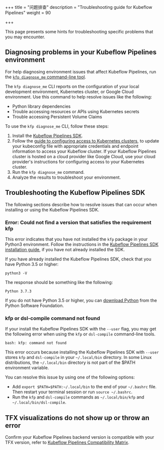 +++
title = "问题排查"
description = "Troubleshooting guide for Kubeflow Pipelines"
weight = 90
                    
+++

This page presents some hints for troubleshooting specific problems that you
may encounter.

## Diagnosing problems in your Kubeflow Pipelines environment

For help diagnosing environment issues that affect Kubeflow Pipelines, run
the [`kfp diagnose_me` command-line tool](/docs/components/pipelines/sdk/sdk-overview/#kfp-cli-tool).

The `kfp diagnose_me` CLI reports on the configuration of your local
development environment, Kubernetes cluster, or Google Cloud environment.
Use this command to help resolve issues like the following:

*  Python library dependencies
*  Trouble accessing resources or APIs using Kubernetes secrets
*  Trouble accessing Persistent Volume Claims

To use the `kfp diagnose_me` CLI, follow these steps:

1.  Install the [Kubeflow Pipelines SDK](/docs/components/pipelines/sdk/install-sdk/).
1.  Follow the [guide to configuring access to Kubernetes clusters][kubeconfig],
    to update your kubeconfig file with appropriate credentials and endpoint
    information to access your Kubeflow cluster.
    If your Kubeflow Pipelines cluster is hosted on a cloud provider like
    Google Cloud, use your cloud provider's instructions for configuring
    access to your Kubernetes cluster. 
1.  Run the `kfp diagnose_me` command.
1.  Analyze the results to troubleshoot your environment.

[kubeconfig]: https://kubernetes.io/docs/reference/access-authn-authz/authentication/

## Troubleshooting the Kubeflow Pipelines SDK

The following sections describe how to resolve issues that can occur when
installing or using the Kubeflow Pipelines SDK.

### Error: Could not find a version that satisfies the requirement kfp

This error indicates that you have not installed the `kfp` package in your
Python3 environment. Follow the instructions in the [Kubeflow Pipelines SDK
installation guide](/docs/components/pipelines/sdk/install-sdk/), if you have not already
installed the SDK.

If you have already installed the Kubeflow Pipelines SDK, check that you have
Python 3.5 or higher:

```
python3 -V
```

The response should be something like the following:

```
Python 3.7.3
```

If you do not have Python 3.5 or higher, you can
[download Python](https://www.python.org/downloads/) from the Python
Software Foundation.

### kfp or dsl-compile command not found

If your install the Kubeflow Pipelines SDK with the `--user` flag, you may
get the following error when using the `kfp` or `dsl-compile` command-line
tools.

```
bash: kfp: command not found
```

This error occurs because installing the Kubeflow Pipelines SDK with
`--user` stores `kfp` and `dsl-compile` in your `~/.local/bin` directory.
In some Linux distributions, the `~/.local/bin` directory is not part of the
$PATH environment variable.

You can resolve this issue by using one of the following options:

*  Add `export $PATH=$PATH:~/.local/bin` to the end of your `~/.bashrc` file.
   Then restart your terminal session or run `source ~/.bashrc`.
*  Run the `kfp` and `dsl-compile` commands as `~/.local/bin/kfp` and
   `~/.local/bin/dsl-compile`.

## TFX visualizations do not show up or throw an error

Confirm your Kubeflow Pipelines backend version is compatible with your TFX version, refer to [Kubeflow Pipelines Compatibility Matrix](/docs/components/pipelines/installation/compatibility-matrix/).

